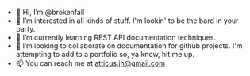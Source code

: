 - 👋 Hi, I’m @brokenfall
- 👀 I’m interested in all kinds of stuff. I'm lookin' to be the bard in your party.
- 🌱 I’m currently learning REST API documentation techniques.
- 💞️ I’m looking to collaborate on documentation for github projects. I'm attempting to add to a portfolio so, ya know, hit me up.
- 📫 You can reach me at atticus.jh@gmail.com

<!---
brokenfall/brokenfall is a ✨ special ✨ repository because its `README.md` (this file) appears on your GitHub profile.
You can click the Preview link to take a look at your changes.
--->
